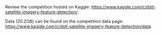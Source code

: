 Review the competition hosted on Kaggle: https://www.kaggle.com/c/dstl-satellite-imagery-feature-detection/

Data (20.2GB) can be found on the competition data page: https://www.kaggle.com/c/dstl-satellite-imagery-feature-detection/data